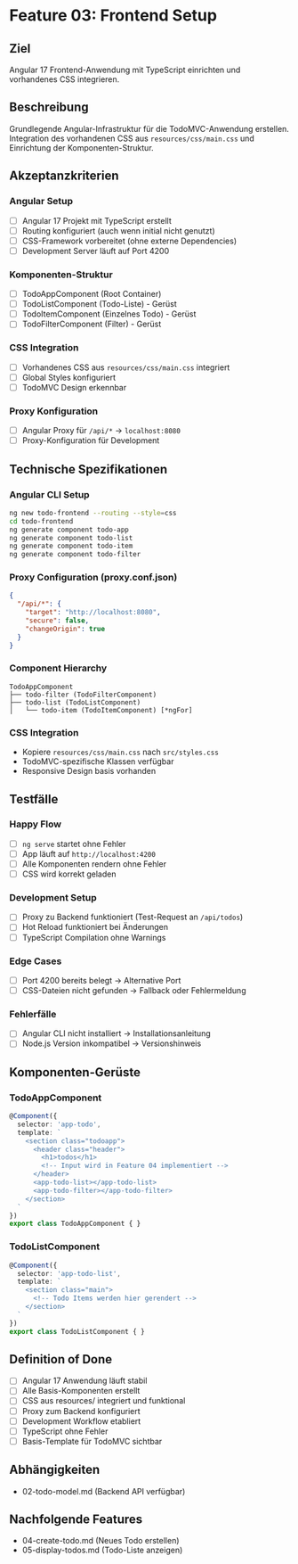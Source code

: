 # Feature 03: Frontend Setup

## Ziel
Angular 17 Frontend-Anwendung mit TypeScript einrichten und vorhandenes CSS integrieren.

## Beschreibung
Grundlegende Angular-Infrastruktur für die TodoMVC-Anwendung erstellen. Integration des vorhandenen CSS aus `resources/css/main.css` und Einrichtung der Komponenten-Struktur.

## Akzeptanzkriterien

### Angular Setup
- [ ] Angular 17 Projekt mit TypeScript erstellt
- [ ] Routing konfiguriert (auch wenn initial nicht genutzt)
- [ ] CSS-Framework vorbereitet (ohne externe Dependencies)
- [ ] Development Server läuft auf Port 4200

### Komponenten-Struktur
- [ ] TodoAppComponent (Root Container)
- [ ] TodoListComponent (Todo-Liste) - Gerüst
- [ ] TodoItemComponent (Einzelnes Todo) - Gerüst
- [ ] TodoFilterComponent (Filter) - Gerüst

### CSS Integration
- [ ] Vorhandenes CSS aus `resources/css/main.css` integriert
- [ ] Global Styles konfiguriert
- [ ] TodoMVC Design erkennbar

### Proxy Konfiguration
- [ ] Angular Proxy für `/api/*` → `localhost:8080`
- [ ] Proxy-Konfiguration für Development

## Technische Spezifikationen

### Angular CLI Setup
```bash
ng new todo-frontend --routing --style=css
cd todo-frontend
ng generate component todo-app
ng generate component todo-list  
ng generate component todo-item
ng generate component todo-filter
```

### Proxy Configuration (proxy.conf.json)
```json
{
  "/api/*": {
    "target": "http://localhost:8080",
    "secure": false,
    "changeOrigin": true
  }
}
```

### Component Hierarchy
```
TodoAppComponent
├── todo-filter (TodoFilterComponent)
├── todo-list (TodoListComponent)
│   └── todo-item (TodoItemComponent) [*ngFor]
```

### CSS Integration
- Kopiere `resources/css/main.css` nach `src/styles.css`
- TodoMVC-spezifische Klassen verfügbar
- Responsive Design basis vorhanden

## Testfälle

### Happy Flow
- [ ] `ng serve` startet ohne Fehler
- [ ] App läuft auf `http://localhost:4200`
- [ ] Alle Komponenten rendern ohne Fehler
- [ ] CSS wird korrekt geladen

### Development Setup
- [ ] Proxy zu Backend funktioniert (Test-Request an `/api/todos`)
- [ ] Hot Reload funktioniert bei Änderungen
- [ ] TypeScript Compilation ohne Warnings

### Edge Cases
- [ ] Port 4200 bereits belegt → Alternative Port
- [ ] CSS-Dateien nicht gefunden → Fallback oder Fehlermeldung

### Fehlerfälle
- [ ] Angular CLI nicht installiert → Installationsanleitung
- [ ] Node.js Version inkompatibel → Versionshinweis

## Komponenten-Gerüste

### TodoAppComponent
```typescript
@Component({
  selector: 'app-todo',
  template: `
    <section class="todoapp">
      <header class="header">
        <h1>todos</h1>
        <!-- Input wird in Feature 04 implementiert -->
      </header>
      <app-todo-list></app-todo-list>
      <app-todo-filter></app-todo-filter>
    </section>
  `
})
export class TodoAppComponent { }
```

### TodoListComponent
```typescript
@Component({
  selector: 'app-todo-list',
  template: `
    <section class="main">
      <!-- Todo Items werden hier gerendert -->
    </section>
  `
})
export class TodoListComponent { }
```

## Definition of Done
- [ ] Angular 17 Anwendung läuft stabil
- [ ] Alle Basis-Komponenten erstellt
- [ ] CSS aus resources/ integriert und funktional
- [ ] Proxy zum Backend konfiguriert
- [ ] Development Workflow etabliert
- [ ] TypeScript ohne Fehler
- [ ] Basis-Template für TodoMVC sichtbar

## Abhängigkeiten
- 02-todo-model.md (Backend API verfügbar)

## Nachfolgende Features
- 04-create-todo.md (Neues Todo erstellen)
- 05-display-todos.md (Todo-Liste anzeigen)